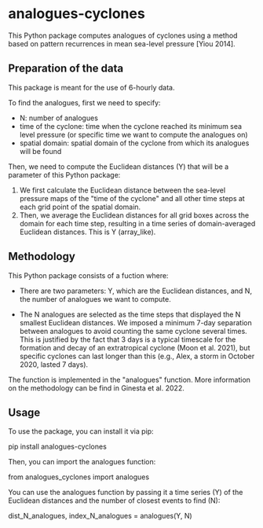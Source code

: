 # analogues-cyclones

This Python package computes analogues of cyclones using a method based on pattern recurrences in mean sea-level pressure [Yiou 2014]. 

## Preparation of the data

This package is meant for the use of 6-hourly data.

To find the analogues, first we need to specify:

- N: number of analogues
- time of the cyclone: time when the cyclone reached its minimum sea level pressure (or specific time we want to compute the analogues on)
- spatial domain: spatial domain of the cyclone from which its analogues will be found

Then, we need to compute the Euclidean distances (Y) that will be a parameter of this Python package:

1) We first calculate the Euclidean distance between the sea-level pressure maps of the "time of the cyclone" and all other time steps at each grid point of the spatial domain.
2) Then, we average the Euclidean distances for all grid boxes across the domain for each time step, resulting in a time series of domain-averaged Euclidean distances. This is Y (array_like).

## Methodology

This Python package consists of a fuction where:

- There are two parameters: Y, which are the Euclidean distances, and N, the number of analogues we want to compute.

- The N analogues are selected as the time steps that displayed the N smallest Euclidean distances. We imposed a minimum 7-day separation between analogues to avoid counting the same cyclone several times. This is justified by the fact that 3 days is a typical timescale for the formation and decay of an extratropical cyclone (Moon et al. 2021), but specific cyclones can last longer than this (e.g., Alex, a storm in October 2020, lasted 7 days). 

The function is implemented in the "analogues" function. More information on the methodology can be find in Ginesta et al. 2022.

## Usage

To use the package, you can install it via pip:

pip install analogues-cyclones

Then, you can import the analogues function:

from analogues_cyclones import analogues

You can use the analogues function by passing it a time series (Y) of the Euclidean distances and the number of closest events to find (N):

dist_N_analogues, index_N_analogues = analogues(Y, N)







